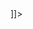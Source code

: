 <?xml version="1.0" encoding="UTF-8"?>
<Module>
<ModulePrefs title="menu portal BBVA1" >
        <Require feature="dynamic-height"/>   
        <Require feature="setprefs" />  
</ModulePrefs>  
<!--<UserPref name="VarrootSite" display_name="Root del Site" required="true" default_value="home"/>-->
<!--
<Content type="html" view="configuration" preferred_height="80">
<![CDATA[
        <style>
                input#VarrootSite {
           width: 300px;
          }               
        </style>
  
        <table width="100%" border="0" id="tablaconfig">           
                <tr>       
                        <td>
                                Root del Site: <input type="text" id="VarrootSite" value="__UP_VarrootSite__"   onchange="registra('VarrootSite')"/>                   
                        </td>
                </tr>
        </table>        
  
        <script type="text/javascript">           
                // Get userprefs
                var prefs = new gadgets.Prefs();           
                function registra(variable)
                {       
                        prefs.set(variable,document.getElementById(variable).value);
                }  
                gadgets.window.adjustHeight();
        </script>   
]]>
</Content>
-->
<Content type="html"><![CDATA[

<style type="text/css">
        /*
        This copyright notice must be kept untouched in the stylesheet at all times.
        The original version of this stylesheet and the associated (x)html
        is available at http://www.stunicholls.com/menu/jquery-dropline-7.html
        Copyright (c) 2005-2008 Stu Nicholls. All rights reserved.
        This stylesheet and the associated (x)html may be modified in any 
        way to fit your requirements.
        */

        #menu {
                margin-top:0px; 
                position:relative; 
                height:38px;
        }
        #dropline {
                position:relative; 
                font-size:12px; 
                height:38px; 
                background:url(https://bbvagcs.googlecode.com/svn/trunk/img/fondomenuhome38.png) no-repeat;
        }
        #dropline, 
        #dropline ul {
                padding:0px; 
                margin:0; 
                list-style:none; 
                width:948px;
        }
        #dropline table {
                border-collapse:collapse; 
                margin:-1px -10px 0 0; 
                padding:0; 
                width:0; 
                height:0; 
                font-size:12px;
        }
        #dropline li {
                float:left; 
                height:38px;
        }
        #dropline li a {
                float:left; 
                display:block; 
                height:37px; 
                line-height:38px; 
                padding:0 20px 0 10px; 
                font-family:arial, sans-serif; 
                font-size:11px; 
                color:#fff; 
                text-decoration:none; 
                font-weight:bold;
                padding:0px 19px 0px 10px;
        }
        #dropline li ul li a {
                color: rgb(102, 102, 102);
        }
        #dropline li a.principal { 
                color:#fff;
        }
        #dropline li a.down { 
                color:#fff; 
                background:url(https://bbvagcs.googlecode.com/svn/trunk/img/down.gif) no-repeat right center;
        }
        #dropline li ul li a.down {
                font-size:14px; 
                font-weight:bold;
        }
        #dropline li ul {
                position:absolute; 
                top:38px; 
                left:-9999px; 
                z-index:10; 
                background:url(https://bbvagcs.googlecode.com/svn/trunk/img/fade.png);
        }
        #dropline li ul.floatRight li {
                float:right;
        }

        #title-crumbs {
                        font-size:12px;
                        color:#3F78B2;
                        text-transform: capitalize;
                        margin-top: 7px;
                }
        a.linkBreadCrumb,
        a:visited.linkBreadCrumb {
                fon-weight: normal;
                font-size:12px;
                color:#3F78B2;
                text-decoration:none;
                text-transform: capitalize;
        }
        a:hover.linkBreadCrumb,
        a:active.linkBreadCrumb {
                font-style: normal;
                font-size:12px;
                color:#009EE5;
                fon-weight: normal;
                text-decoration:none;           
                text-transform: capitalize;
        } 
        .currentBreadCrumb {
                fon-weight: bold;
                font-size:12px;
                color:#009EE5;
                text-decoration:none;
                text-transform: capitalize;             
        }               
</style>

<script src="https://bbvagcs.googlecode.com/svn/trunk/js/jquery-1.js" type="text/javascript"></script>

<script type="text/javascript">

        $(document).ready(function()
        {
                $("#dropline li.current").children("ul").css("left", "0px").show();
                $("#dropline li.current").children(":first-child").css("color", "#c00");
                $("#dropline li").hover(function()
                {
                        if(this.className.indexOf("current") == -1)  
                        {
                                getCurrent = $(this).parent().children("li.current:eq(0)");
                                if(this.className.indexOf("top") != -1)  
                                {
                                        $(this).children("a:eq(0)").css("background-color","#2586d7");
                                }
                                else 
                                {
                                        $(this).children("a:eq(0)").css("color","#000");
                                }

                                if (getCurrent = 1) 
                                {
                                        $(this).parent().children("li.current:eq(0)").children("ul").hide();
                                }

                                $(this).children("ul:eq(0)").css("left", "0px").show();
                        }
                },function()
                        {
                                if(this.className.indexOf("current") == -1)  
                                {
                                        getCurrent = $(this).parent().children("li.current:eq(0)");

                                        if(this.className.indexOf("top") != -1) 
                                        {
                                                $(this).children("a:eq(0)").css("color","#fff");
                                                $(this).children("a:eq(0)").css("background-color","transparent");
                                        }
                                        else 
                                        {                                       
                                                $(this).children("a:eq(0)").css("color","#666");
                                        }

                                        if (getCurrent = 1 ) 
                                        {                                   
                                                $(this).parent().children("li.current:eq(0)").children("ul").show();
                                        }
                                        
                                        $(this).children("ul:eq(0)").css("left", "-99999px").hide();
                                }
                        }
                );
        });

        var prefs = new gadgets.Prefs();
        gadgets.util.registerOnLoadHandler(showBreadcrumbs);
        
        //console.debug('breadcrumbs.xml version 6');
        
        function indice (parametros, rootSite)
        {       
                for(var i=0; i<parametros.length; i++)
                {
                        if(parametros[i]== rootSite)
                        {
                                return i;
                        } 
                }       
        }
        
        function showBreadcrumbs()
        {
                // Construct the breadcrumb string
                //var rootSite = prefs.getString("VarrootSite");
                var rootSite = "global-product";
                var s ="";
                var i,j,k = 0;
                var base = "";
                var barra = "/";
                var parametros = gadgets.util.getUrlParameters()["parent"].split("/");  
                var indexroot = indice(parametros, rootSite);   
                
                for (i=0;i<parametros.length;i++)
                {                               
                        if(i<indexroot)
                        {
                                base = base + parametros[i]+ "/";                               
                        }
                        if (parametros[i] == rootSite) 
                        {       
                                s = "&nbsp;<a class=\'linkBreadCrumb\' href=\'"+ base + rootSite + barra + "\' target=\'_parent\' title=\' " + parametros[i].replace(/-/g," ") + "  \'>home</a>";
                        
                                for(j=i+1;j<parametros.length;++j)
                                {   
                                        var aux = parametros[j].replace(/-/g," ");                                              
                                        
                                        if (aux.indexOf("?")>1)
                                        {
                                                var auxMov = aux.split("?");
                                                var litEnlace = auxMov[0];
                                        }
                                        else
                                        {                                                       
                                                if (aux.indexOf("ficha")>-1)
                                                {                                                               
                                                        var litEnlace = "Ficha";
                                                }
                                                else if (aux.indexOf("detalle proyecto")>-1)
                                                {                                                               
                                                        var litEnlace = "Detalle Proyecto";
                                                }
                                                else if (aux.indexOf("contactos")>-1)
                                                {
                                                        var litEnlace = "Contactos";
                                                }
                                                else
                                                {                                                               
                                                        var litEnlace = aux;
                                                }
                                        }
                                        if (j<parametros.length-1)
                                        {
                                                s = s + "<a class=\'linkBreadCrumb\' href=\'"+ base  + rootSite + barra  + parametros[j] + barra + "\' target=\'_parent\' title=\'" + litEnlace + "\'> >&nbsp;" + litEnlace + "</a>";
                                                rootSite = rootSite + "/" + parametros[j];
                                        }
                                        else
                                        {                                               
                                                s = s + " ><span class=\'currentBreadCrumb\' + parametros[j] + barra + \' >&nbsp;" + litEnlace + "</span>";
                                        }
                                }
                        }
                }
                document.getElementById("title-crumbs").innerHTML = s;     
        }
</script>

<div id="content">
        
        <div id="menu">
                <ul id="dropline">
                        <li class="home"><a style="color:#fff;width:10px;margin-left:5px;" href="https://sites.google.com/a/bbva.com/gtb-insight-nuevo/" target="_parent" onclick="mark"></a></li>
                        <li class="top"><a id="productosyservicios" class="principal" href="https://sites.google.com/a/bbva.com/gtb-insight-nuevo/productos-y-servicios" target="_parent">Productos y Servicios</a>

                        </li>
                        
                         <li class="top"><a id="gestionescomerciales" class="principal" href="https://sites.google.com/a/bbva.com/gtb-insight-nuevo/gestiones-comerciales" target="_parent">Gestiones Comerciales</a>
                        
                        </li>
                     
                        <li class="top"><a id="otrasactividades" class="principal" href="https://sites.google.com/a/bbva.com/gtb-insight-nuevo/otras-actividades" target="_parent">Otras Actividades</a>
                        
                        </li>
                        
                        <li class="top"><a id="gtbcorner" class="principal" href="https://sites.google.com/a/bbva.com/gtb-insight-nuevo/gtb-corner" target="_parent">GTB Corner</a>
                        
                        </li>
                        
                         <li class="top"><a id="edicionesanteriores" class="principal" href="https://sites.google.com/a/bbva.com/gtb-insight-nuevo/ediciones-anteriores" target="_parent">Ediciones Anteriores</a>
                        
                        </li>
                        
                          <li class="top"><a id="englishversion" class="principal" href="https://sites.google.com/a/bbva.com/gtb-insight-nuevo/home/english-version" target="_parent">English Version</a>
                        
                        </li>
                        
                </ul>
        </div>

        <!-- breadcrumbs-->
        <div id="title-crumbs">breadcrumbs</div>

        <!-- Elemento de menú set visited -->
        <script type="text/javascript">
        gadgets.util.registerOnLoadHandler(datospagina);
        function datospagina()
        {
                var parametros = gadgets.util.getUrlParameters()["parent"];     
                if (parametros.indexOf("sibos2014")!=-1)
                {
                        document.getElementById("sibos2014").style.backgroundColor = "#2586D7";
                }
                if (parametros.indexOf("forums")!=-1)
                {
                        document.getElementById("forums").style.backgroundColor = "#2586d7";
                }
                if (parametros.indexOf("agenda")!=-1)
                {
                        document.getElementById("agenda").style.backgroundColor = "#2586d7";
                }
                 if (parametros.indexOf("accomodation")!=-1)
                {
                        document.getElementById("agenda").style.backgroundColor = "#2586d7";
                }
                 if (parametros.indexOf("other")!=-1)
                {
                        document.getElementById("agenda").style.backgroundColor = "#2586d7";
                }
                
                        
        }
        </script>

<!--Fin of the Breadcrumbs-->
</div> 
<!-- end of content -->
]]></Content>
</Module>
